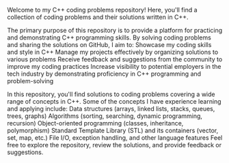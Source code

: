Welcome to my C++ coding problems repository! Here, you'll find a collection of coding problems and their solutions written in C++.

The primary purpose of this repository is to provide a platform for practicing and demonstrating C++ programming skills. By solving coding problems and sharing the solutions on GitHub, I aim to:
Showcase my coding skills and style in C++
Manage my projects effectively by organizing solutions to various problems
Receive feedback and suggestions from the community to improve my coding practices
Increase visibility to potential employers in the tech industry by demonstrating proficiency in C++ programming and problem-solving

In this repository, you'll find solutions to coding problems covering a wide range of concepts in C++. Some of the concepts I have experience learning and applying include:
Data structures (arrays, linked lists, stacks, queues, trees, graphs)
Algorithms (sorting, searching, dynamic programming, recursion)
Object-oriented programming (classes, inheritance, polymorphism)
Standard Template Library (STL) and its containers (vector, set, map, etc.)
File I/O, exception handling, and other language features
Feel free to explore the repository, review the solutions, and provide feedback or suggestions.
